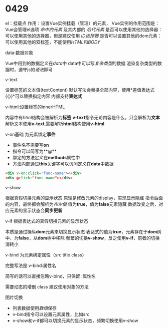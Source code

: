 # 0429

el：挂载点
作用：设置Vue实例挂载（管理）的元素，
Vue实例的作用范围是：Vue会管理el选项 *命中的元素* 及其内部的 *后代元素*
是否可以使用其他的选择器：可以使用其他的选择器，但是建议使用 *ID选择器*
是否可以设置其他的dom元素：可以使用其他的双标签，不能使用*HTML*和*BODY*

data:数据对象

Vue中用到的数据定义在*data*中
data中可以写*复杂类型*的数据
渲染复杂类型的数据时，遵守js的*语法*即可

v-text

设置标签的文本值(textContent)
默认写法会替换全部内容，使用*差值表达式{{}}*可以替换指定内容
内部支持**表达式**

v-html:设置标签的innerHTML

内容中有*html*结构会被解析为**标签**
**v-text**指令无论内容是什么，只会解析为**文本**
解析文本使用**v-text**,需要解析**html**结构使用**v-html**

v-on基础
为元素绑定**事件**

* 事件名不需要写**on**
* 指令可以简写为**@**
* 绑定的方法定义在**methods**属性中
* 方法内部通过**this**关键字可以访问定义在**data**中数据

```html
<div v-on:click="func-name"></div>
<div @click:"func-name"></div>
```
 
v-show

根据真假切换元素的显示状态
原理是修改元素的display，实现显示隐藏
指令后面的内容，最终都会解析为*布尔值*
值为**true**，值为**false**元素隐藏
数据改变之后，对应元素的显示状态会**同步更新**

v-if
根据表达式的真假切换元素的显示状态

本质是通过操纵**dom**元素来切换显示状态
表达式的值为**true**，元素存在于**dom**树中，为**false**，从**dom**树中移除
频繁的切换**v-show**，反之使用**v-if**，前者的切换消耗小

v-bind
为元素绑定属性（src title class）

完整写法是 v-bind:属性名

简写的话可以直接忽略v-bind，只保留 :属性名

需要动态的增删 class 建议使用对象的方法


图片切换

* 列表数据使用*数组*保存
* v-bind指令可以设置元素属性，比如src
* v-show和v-if都可以切换元素的显示状态，频繁切换使用v-show